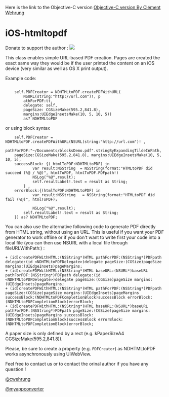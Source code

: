 Here is the link to the Objective-C version 
[Objective-C version  By Clément Wehrung](https://github.com/iclems/iOS-htmltopdf)

iOS-htmltopdf
=============
Donate to support the author : 
[<img src="https://www.paypal.com/en_US/i/btn/btn_donateCC_LG.gif">](https://www.paypal.com/cgi-bin/webscr?cmd=_s-xclick&hosted_button_id=P9MWVQ5H6PP5L)

This class enables simple URL-based PDF creation. Pages are created the exact same way they would be if the user printed the content on an iOS device (very similar as well as OS X print output).

Example code:

```

    self.PDFCreator = NDHTMLtoPDF.createPDFWithURL(
        NSURL(string:"http://url.com")!, p
        athForPDF:tt, 
        delegate: self, 
        pageSize: CGSizeMake(595.2,841.8), 
        margins:UIEdgeInsetsMake(10, 5, 10, 5)) 
        as? NDHTMLtoPDF
```

or using block syntax

```
    self.PDFCreator = NDHTMLtoPDF.createPDFWithURL(NSURL(string:"http://url.com")! , 
    pathForPDF:"~/Documents/blocksDemo.pdf".stringByExpandingTildeInPath, 
    pageSize:CGSizeMake(595.2,841.8), margins:UIEdgeInsetsMake(10, 5, 10, 5), 
    successBlock: {( htmlToPDF:NDHTMLtoPDF) in
            var result:NSString  = NSString(format:"HTMLtoPDF did succeed (%@ / %@)", htmlToPDF, htmlToPDF.PDFpath!)
            NSLog("%@",result);
            self.resultLabel!.text = result as String;
        } , 
    errorBlock:{(htmlToPDF:NDHTMLtoPDF) in
            var result:NSString   = NSString(format:"HTMLtoPDF did fail (%@)", htmlToPDF);
        
            NSLog("%@",result);
        self.resultLabel!.text = result as String;
    }) as? NDHTMLtoPDF;
```

You can also use the alternative following code to generate PDF directly from HTML string, without using an URL. This is useful if you want your PDF generator to work offline or if you don't want to write first your code into a local file (you can then use NSURL with a local file through fileURLWithPath:) :

```
+ (id)createPDFWithHTML:(NSString*)HTML pathForPDF:(NSString*)PDFpath delegate:(id <NDHTMLtoPDFDelegate>)delegate pageSize:(CGSize)pageSize margins:(UIEdgeInsets)pageMargins;
+ (id)createPDFWithHTML:(NSString*)HTML baseURL:(NSURL*)baseURL pathForPDF:(NSString*)PDFpath delegate:(id <NDHTMLtoPDFDelegate>)delegate pageSize:(CGSize)pageSize margins:(UIEdgeInsets)pageMargins;
+ (id)createPDFWithHTML:(NSString*)HTML pathForPDF:(NSString*)PDFpath pageSize:(CGSize)pageSize margins:(UIEdgeInsets)pageMargins successBlock:(NDHTMLtoPDFCompletionBlock)successBlock errorBlock:(NDHTMLtoPDFCompletionBlock)errorBlock;
+ (id)createPDFWithHTML:(NSString*)HTML baseURL:(NSURL*)baseURL pathForPDF:(NSString*)PDFpath pageSize:(CGSize)pageSize margins:(UIEdgeInsets)pageMargins successBlock:(NDHTMLtoPDFCompletionBlock)successBlock errorBlock:(NDHTMLtoPDFCompletionBlock)errorBlock;
```

A paper size is only defined by a rect (e.g. kPaperSizeA4 CGSizeMake(595.2,841.8)).

Please, be sure to create a property (e.g. `PDFCreator`) as NDHTMLtoPDF works asynchronously using UIWebView.

Feel free to contact us or to contact the orinal author if you have any question !

[@cwehrung](https://twitter.com/cwehrung)

[@myappconverter](https://twitter.com/myappconverter)
